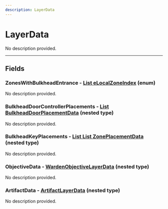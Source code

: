 ```yaml
---
description: LayerData
---
```


# LayerData

No description provided.

***

## Fields

### ZonesWithBulkheadEntrance - [List eLocalZoneIndex](../enum-types.md#eLocalZoneIndex) (enum)

No description provided.

### BulkheadDoorControllerPlacements - [List BulkheadDoorPlacementData](./BulkheadDoorPlacementData.md) (nested type)

No description provided.

### BulkheadKeyPlacements - [List List ZonePlacementData](./ZonePlacementData.md) (nested type)

No description provided.

### ObjectiveData - [WardenObjectiveLayerData](./WardenObjectiveLayerData.md) (nested type)

No description provided.

### ArtifactData - [ArtifactLayerData](./ArtifactLayerData.md) (nested type)

No description provided.
